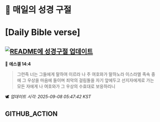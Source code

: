 # 🙏 매일의 성경 구절
# [Daily Bible verse]
## [![README에 성경구절 업데이트](https://github.com/DONGSUKA/first_test/actions/workflows/update-readme-bible.yml/badge.svg)](https://github.com/DONGSUKA/first_test/actions/workflows/update-readme-bible.yml)
<!-- START_BIBLE_VERSE -->
📖 **에스겔 14:4**
> 그런즉 너는 그들에게 말하여 이르라 나 주 여호와가 말하노라 이스라엘 족속 중에 그 우상을 마음에 들이며 죄악의 걸림돌을 자기 앞에두고 선지자에게로 가는 모든 자에게 나 여호와가 그 우상의 수효대로 보응하리니

🕊️ _업데이트 시각: 2025-09-08 05:47:42 KST_
  <!-- END_BIBLE_VERSE -->
## GITHUB_ACTION
